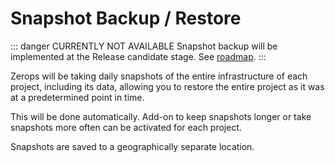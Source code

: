 # Snapshot Backup / Restore

::: danger CURRENTLY NOT AVAILABLE
Snapshot backup will be implemented at the Release candidate stage. See [roadmap]().
:::

Zerops will be taking daily snapshots of the entire infrastructure of each project, including its data, allowing you to restore the entire project as it was at a predetermined point in time.

This will be done automatically. Add-on to keep snapshots longer or take snapshots more often can be activated for each project.

Snapshots are saved to a geographically separate location.
